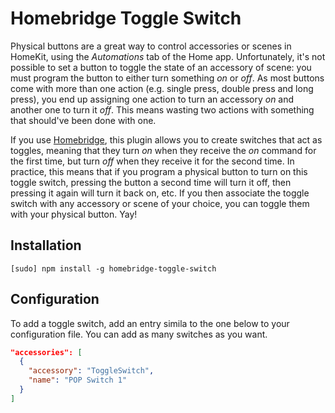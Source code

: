 # Homebridge Toggle Switch

Physical buttons are a great way to control accessories or scenes in HomeKit, using the *Automations* tab of the Home app. Unfortunately, it's not possible to set a button to toggle the state of an accessory of scene: you must program the button to either turn something *on* or *off*. As most buttons come with more than one action (e.g. single press, double press and long press), you end up assigning one action to turn an accessory *on* and another one to turn it *off*. This means wasting two actions with something that should've been done with one.

If you use [Homebridge](https://github.com/nfarina/homebridge), this plugin allows you to create switches that act as toggles, meaning that they turn *on* when they receive the *on* command for the first time, but turn *off* when they receive it for the second time. In practice, this means that if you program a physical button to turn on this toggle switch, pressing the button a second time will turn it off, then pressing it again will turn it back on, etc. If you then associate the toggle switch with any accessory or scene of your choice, you can toggle them with your physical button. Yay!

## Installation

```
[sudo] npm install -g homebridge-toggle-switch
```

## Configuration

To add a toggle switch, add an entry simila to the one below to your configuration file. You can add as many switches as you want.

```json
"accessories": [
  {
    "accessory": "ToggleSwitch",
    "name": "POP Switch 1"
  }
]
```
